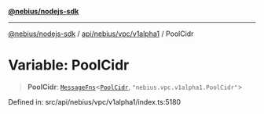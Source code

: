 [**@nebius/nodejs-sdk**](../../../../../README.md)

***

[@nebius/nodejs-sdk](../../../../../README.md) / [api/nebius/vpc/v1alpha1](../README.md) / PoolCidr

# Variable: PoolCidr

> **PoolCidr**: [`MessageFns`](../../../../../runtime/protos/core/interfaces/MessageFns.md)\<[`PoolCidr`](../interfaces/PoolCidr.md), `"nebius.vpc.v1alpha1.PoolCidr"`\>

Defined in: src/api/nebius/vpc/v1alpha1/index.ts:5180
